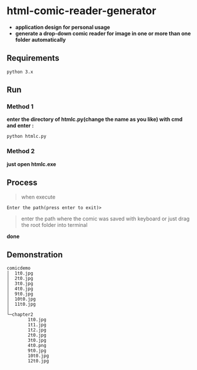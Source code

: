 # html-comic-reader-generator
  - **application design for personal usage**<br>
  - **generate a drop-down comic reader for image in one or more than one folder automatically**

## Requirements
    python 3.x
    
## Run
### Method 1
   **enter the directory of htmlc.py(change the name as you like) with cmd and enter :**

 ```python htmlc.py```
    
### Method 2
  **just open htmlc.exe**
  
## Process

>when execute

 ```Enter the path(press enter to exit)>```
    
>enter the path where the comic was saved with keyboard or just drag the root folder into terminal

**done**
 
 
 
 ## Demonstration
 
```
comicdemo
│  1t0.jpg
│  2t0.jpg
│  3t0.jpg
│  4t0.jpg
│  9t0.jpg
│  10t0.jpg
│  11t0.jpg
│  
└─chapter2
        1t0.jpg
        1t1.jpg
        1t2.jpg
        2t0.jpg
        3t0.jpg
        4t0.png
        9t0.jpg
        10t0.jpg
        12t0.jpg
```

